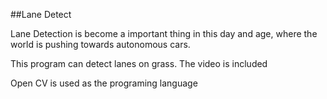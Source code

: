 ##Lane Detect

Lane Detection is become a important thing in this day and age, where the world is pushing towards autonomous cars.

This program can detect lanes on grass.
The video is included

Open CV is used as the programing language
